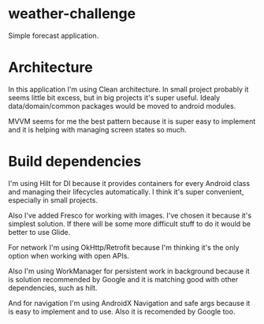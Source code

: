 # weather-challenge
Simple forecast application. 
# Architecture
In this application I'm using Clean architecture. In small project probably it seems little bit excess, but in big projects it's super useful. 
Idealy data/domain/common packages would be moved to android modules. 

MVVM seems for me the best pattern because it is super easy to implement and it is helping with managing screen states so much. 
# Build dependencies
I'm using Hilt for DI because it provides containers for every Android class and managing their lifecycles automatically. 
I think it's super convenient, especially in small projects. 

Also I've added Fresco for working with images. I've chosen it because it's simplest solution. 
If there will be some more difficult stuff to do it would be better to use Glide. 

For network I'm using OkHttp/Retrofit because I'm thinking it's the only option when working with open APIs. 

Also I'm using WorkManager for persistent work in background because it is solution recommended by Google and it is matching good with other dependencies, such as hilt.

And for navigation I'm using AndroidX Navigation and safe args because it is easy to implement and to use. Also it is recomended by Google too.

